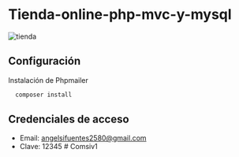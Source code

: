 # Tienda-online-php-mvc-y-mysql
![tienda](https://github.com/VidaInformatico/Tienda-online-PHP-mvc-y-Mysql/assets/71534078/13df062f-c63d-4ca7-9437-d1bcc5acf4a9)

## Configuración

Instalación de Phpmailer

```bash
  composer install
```
    
## Credenciales de acceso
- Email: angelsifuentes2580@gmail.com
- Clave: 12345
#   C o m s i v 1  
 